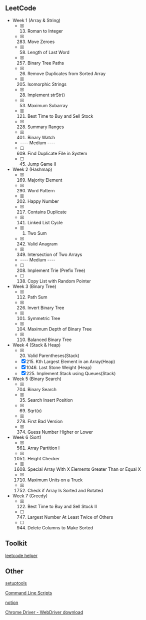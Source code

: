 ## LeetCode

- Week 1 (Array & String)
    - [x] 13. Roman to Integer
    - [x] 283. Move Zeroes
    - [x] 58. Length of Last Word
    - [x] 257. Binary Tree Paths
    - [x] 26. Remove Duplicates from Sorted Array
    - [x] 205. Isomorphic Strings
    - [x] 28. Implement strStr()
    - [x] 53. Maximum Subarray
    - [x] 121. Best Time to Buy and Sell Stock
    - [x] 228. Summary Ranges
    - [x] 401. Binary Watch
    - ---- Medium ----
    - [ ] 609. Find Duplicate File in System
    - [ ] 45. Jump Game II

- Week 2 (Hashmap)
    - [x] 169. Majority Element
    - [x] 290. Word Pattern
    - [x] 202. Happy Number
    - [x] 217. Contains Duplicate
    - [x] 141. Linked List Cycle
    - [x] 1. Two Sum
    - [x] 242. Valid Anagram
    - [x] 349. Intersection of Two Arrays
    - ---- Medium ----
    - [ ] 208. Implement Trie (Prefix Tree)
    - [ ] 138. Copy List with Random Pointer

- Week 3 (Binary Tree)
    - [x] 112. Path Sum
    - [x] 226. Invert Binary Tree
    - [x] 101. Symmetric Tree
    - [x] 104. Maximum Depth of Binary Tree
    - [x] 110. Balanced Binary Tree

- Week 4 (Stack & Heap)
    - [x] 20. Valid Parentheses(Stack)
    - [x] 215. Kth Largest Element in an Array(Heap)
    - [x] 1046. Last Stone Weight (Heap)
    - [x] 225. Implement Stack using Queues(Stack)

- Week 5 (Binary Search)
    - [x] 704. Binary Search
    - [x] 35. Search Insert Position
    - [x] 69. Sqrt(x)
    - [x] 278. First Bad Version
    - [x] 374. Guess Number Higher or Lower

- Week 6 (Sort)
    - [x] 561. Array Partition I
    - [x] 1051. Height Checker
    - [x] 1608. Special Array With X Elements Greater Than or Equal X
    - [x] 1710. Maximum Units on a Truck
    - [x] 1752. Check if Array Is Sorted and Rotated

- Week 7 (Greedy)
    - [x] 122. Best Time to Buy and Sell Stock II
    - [ ] 747. Largest Number At Least Twice of Others
    - [ ] 944. Delete Columns to Make Sorted

## Toolkit

[leetcode helper](https://github.com/harry83017622/leetcodeHelper)

## Other

[setuptools](https://setuptools.readthedocs.io/en/latest/userguide/quickstart.html)

[Command Line Scripts](https://python-packaging.readthedocs.io/en/latest/command-line-scripts.html)

[notion](https://www.notion.so/Leetcode-Study-Group-Note-fceca704377948e5911cf639deb93958)

[Chrome Driver - WebDriver download](https://chromedriver.chromium.org/downloads)